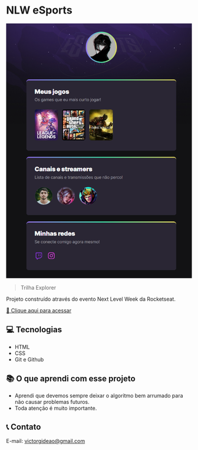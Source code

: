 # NLW eSports 

![preview](./.github/preview.png)

> Trilha Explorer

Projeto construído através do evento Next Level Week da Rocketseat.

[🔗 Clique aqui para acessar](https://gideao17y.github.io/nlw-esports/
)
##  💻 Tecnologias

- HTML
- CSS
- Git e Github

## 📚 O que aprendi com esse projeto

- Aprendi que devemos sempre deixar o algoritmo bem arrumado para não causar problemas futuros.
- Toda atenção é muito importante.


## 📞 Contato

E-mail: victorgideao@gmail.com

